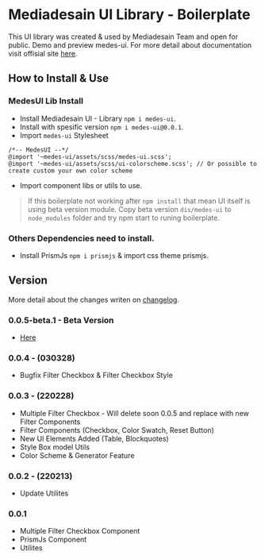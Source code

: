 # Mediadesain UI Library - Boilerplate
This UI library was created & used by Mediadesain Team and open for public. Demo and preview medes-ui. For more detail about documentation visit offisial site [here](https://doc.mediadesain.com/).

## How to Install & Use
### MedesUI Lib Install
- Install Mediadesain UI - Library `npm i medes-ui`.
- Install with spesific version `npm i medes-ui@0.0.1`.
- Import `medes-ui` Stylesheet
```
/*-- MedesUI --*/
@import '~medes-ui/assets/scss/medes-ui.scss';
@import '~medes-ui/assets/scss/ui-colorscheme.scss'; // Or possible to create custom your own color scheme
```
- Import component libs or utils to use.
> If this boilerplate not working after `npm install` that mean UI itself is using beta version module. Copy beta version `dis/medes-ui` to `node_modules` folder and try npm start to runing boilerplate.

### Others Dependencies need to install.
- Install PrismJs `npm i prismjs` & import css theme prismjs.

## Version
More detail about the changes writen on [changelog](https://github.com/mediadesain/medes-ui-boilerplate/blob/main/CHANGELOG.md).
### 0.0.5-beta.1 - Beta Version
- [Here](https://github.com/mediadesain/medes-ui-boilerplate/tree/main/dist/medes-ui)
### 0.0.4 - (030328)
- Bugfix Filter Checkbox & Filter Checkbox Style
### 0.0.3 - (220228)
- Multiple Filter Checkbox - Will delete soon 0.0.5 and replace with new Filter Components
- Filter Components (Checkbox, Color Swatch, Reset Button)
- New UI Elements Added (Table, Blockquotes)
- Style Box model Utils
- Color Scheme & Generator Feature
### 0.0.2 - (220213)
- Update Utilites
### 0.0.1
- Multiple Filter Checkbox Component
- PrismJs Component
- Utilites
